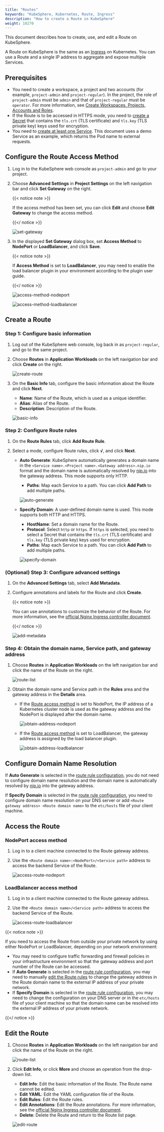 ```yaml
---
title: "Routes"
keywords: "KubeSphere, Kubernetes, Route, Ingress"
description: "How to create a Route in KubeSphere"
weight: 10270
---
```


This document describes how to create, use, and edit a Route on KubeSphere.

A Route on KubeSphere is the same as an [Ingress](https://kubernetes.io/docs/concepts/services-networking/ingress/#what-is-ingress) on Kubernetes. You can use a Route and a single IP address to aggregate and expose multiple Services.

## Prerequisites

- You need to create a workspace, a project and two accounts (for example, `project-admin` and `project-regular`). In the project, the role of `project-admin` must be `admin` and that of `project-regular` must be `operator`. For more information, see [Create Workspaces, Projects, Accounts and Roles](/docs/quick-start/create-workspace-and-project/).
- If the Route is to be accessed in HTTPS mode, you need to [create a Secret](/docs/project-user-guide/configuration/secrets/) that contains the `tls.crt` (TLS certificate) and `tls.key` (TLS private key) keys used for encryption.
- You need to [create at least one Service](/docs/project-user-guide/application-workloads/services/). This document uses a demo Service as an example, which returns the Pod name to external requests.

## Configure the Route Access Method

1. Log in to the KubeSphere web console as `project-admin` and go to your project.

2. Choose **Advanced Settings** in **Project Settings** on the left navigation bar and click **Set Gateway** on the right.

   {{< notice note >}}

   If the access method has been set, you can click **Edit** and choose **Edit Gateway** to change the access method.

   {{</ notice >}}

   ![set-gateway](/images/docs/project-user-guide/application-workloads/routes/set-gateway.png)

3. In the displayed **Set Gateway** dialog box, set **Access Method** to **NodePort** or **LoadBalancer**, and click **Save**.

   {{< notice note >}}

   If **Access Method** is set to **LoadBalancer**, you may need to enable the load balancer plugin in your environment according to the plugin user guide.

   {{</ notice >}}

   ![access-method-nodeport](/images/docs/project-user-guide/application-workloads/routes/access-method-nodeport.png)

   ![access-method-loadbalancer](/images/docs/project-user-guide/application-workloads/routes/access-method-loadbalancer.png)

## Create a Route

### Step 1: Configure basic information

1. Log out of the KubeSphere web console, log back in as `project-regular`, and go to the same project.

2. Choose **Routes** in **Application Workloads** on the left navigation bar and click **Create** on the right.

   ![create-route](/images/docs/project-user-guide/application-workloads/routes/create-route.png)

3. On the **Basic Info** tab, configure the basic information about the Route and click **Next**.
   * **Name**: Name of the Route, which is used as a unique identifier.
   * **Alias**: Alias of the Route.
   * **Description**: Description of the Route.

   ![basic-info](/images/docs/project-user-guide/application-workloads/routes/basic-info.png)

### Step 2: Configure Route rules

1. On the **Route Rules** tab, click **Add Route Rule**.

2. Select a mode, configure Route rules, click **√**, and click **Next**.

   * **Auto Generate**: KubeSphere automatically generates a domain name in the `<Service name>.<Project name>.<Gateway address>.nip.io` format and the domain name is automatically resolved by [nip.io](https://nip.io/) into the gateway address. This mode supports only HTTP.
     
     * **Paths**: Map each Service to a path. You can click **Add Path** to add multiple paths.
     
     ![auto-generate](/images/docs/project-user-guide/application-workloads/routes/auto-generate.png)
     
   * **Specify Domain**: A user-defined domain name is used. This mode supports both HTTP and HTTPS.
     
     * **HostName**: Set a domain name for the Route.
     * **Protocol**: Select `http` or `https`. If `https` is selected, you need to select a Secret that contains the `tls.crt` (TLS certificate) and `tls.key` (TLS private key) keys used for encryption.
     * **Paths**: Map each Service to a path. You can click **Add Path** to add multiple paths.
   
     ![specify-domain](/images/docs/project-user-guide/application-workloads/routes/specify-domain.png)

### (Optional) Step 3: Configure advanced settings

1. On the **Advanced Settings** tab, select **Add Metadata**.

2. Configure annotations and labels for the Route and click **Create**.

   {{< notice note >}}

   You can use annotations to customize the behavior of the Route. For more information, see the [official Nginx Ingress controller document](https://kubernetes.github.io/ingress-nginx/user-guide/nginx-configuration/annotations/).

   {{</ notice >}}

   ![add-metadata](/images/docs/project-user-guide/application-workloads/routes/add-metadata.png)

### Step 4: Obtain the domain name, Service path, and gateway address

1. Choose **Routes** in **Application Workloads** on the left navigation bar and click the name of the Route on the right.

   ![route-list](/images/docs/project-user-guide/application-workloads/routes/route-list.png)

2. Obtain the domain name and Service path in the **Rules** area and the gateway address in the **Details** area.

   * If the [Route access method](#configure-the-route-access-method) is set to NodePort, the IP address of a Kubernetes cluster node is used as the gateway address and the NodePort is displayed after the domain name.

     ![obtain-address-nodeport](/images/docs/project-user-guide/application-workloads/routes/obtain-address-nodeport.png)

   * If the [Route access method](#configure-the-route-access-method) is set to LoadBalancer, the gateway address is assigned by the load balancer plugin.

     ![obtain-address-loadbalancer](/images/docs/project-user-guide/application-workloads/routes/obtain-address-loadbalancer.png)

## Configure Domain Name Resolution

If **Auto Generate** is selected in the [route rule configuration](#step-2-configure-route-rules), you do not need to configure domain name resolution and the domain name is automatically resolved by [nip.io](https://nip.io/) into the gateway address.

If **Specify Domain** is selected in the [route rule configuration](#step-2-configure-route-rules), you need to configure domain name resolution on your DNS server or add `<Route gateway address> <Route domain name>` to the `etc/hosts` file of your client machine.

## Access the Route

### NodePort access method

1. Log in to a client machine connected to the Route gateway address.

2. Use the `<Route domain name>:<NodePort>/<Service path>` address to access the backend Service of the Route.

   ![access-route-nodeport](/images/docs/project-user-guide/application-workloads/routes/access-route-nodeport.png)

### LoadBalancer access method

1. Log in to a client machine connected to the Route gateway address.

2. Use the `<Route domain name>/<Service path>` address to access the backend Service of the Route.

   ![access-route-loadbalancer](/images/docs/project-user-guide/application-workloads/routes/access-route-loadbalancer.png)

{{< notice note >}}

If you need to access the Route from outside your private network by using either NodePort or LoadBalancer, depending on your network environment:

* You may need to configure traffic forwarding and firewall policies in your infrastructure environment so that the gateway address and port number of the Route can be accessed.
* If **Auto Generate** is selected in the [route rule configuration](#step-2-configure-route-rules), you may need to manually [edit the Route rules](#edit-the-route) to change the gateway address in the Route domain name to the external IP address of your private network.
* If **Specify Domain** is selected in the [route rule configuration](#step-2-configure-route-rules), you may need to change the configuration on your DNS server or in the `etc/hosts` file of your client machine so that the domain name can be resolved into the external IP address of your private network. 

{{</ notice >}}

## Edit the Route

1. Choose **Routes** in **Application Workloads** on the left navigation bar and click the name of the Route on the right.

   ![route-list](/images/docs/project-user-guide/application-workloads/routes/route-list.png)

2. Click **Edit Info**, or click **More** and choose an operation from the drop-down list. 
   * **Edit Info**: Edit the basic information of the Route. The Route name cannot be edited.
   * **Edit YAML**: Edit the YAML configuration file of the Route.
   * **Edit Rules**: Edit the Route rules.
   * **Edit Annotations**: Edit the Route annotations. For more information, see the [official Nginx Ingress controller document](https://kubernetes.github.io/ingress-nginx/user-guide/nginx-configuration/annotations/).
   * **Delete**: Delete the Route and return to the Route list page.

   ![edit-route](/images/docs/project-user-guide/application-workloads/routes/edit-route.png)
